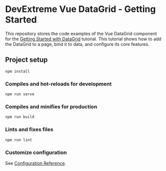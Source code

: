 # DevExtreme Vue DataGrid - Getting Started 

This repository stores the code examples of the Vue DataGrid component for the [Getting Started with DataGrid](https://js.devexpress.com/Documentation/Guide/UI_Components/DataGrid/Getting_Started_with_DataGrid/) tutorial. This tutorial shows how to add the DataGrid to a page, bind it to data, and configure its core features.

## Project setup
```
npm install
```

### Compiles and hot-reloads for development
```
npm run serve
```

### Compiles and minifies for production
```
npm run build
```

### Lints and fixes files
```
npm run lint
```

### Customize configuration
See [Configuration Reference](https://cli.vuejs.org/config/).
